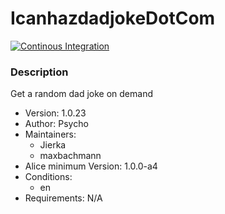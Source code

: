 # IcanhazdadjokeDotCom

[![Continous Integration](https://gitlab.com/project-alice-assistant/skills/skill_IcanhazdadjokeDotCom/badges/master/pipeline.svg)](https://gitlab.com/project-alice-assistant/skills/skill_IcanhazdadjokeDotCom/pipelines/latest)

### Description
Get a random dad joke on demand

- Version: 1.0.23
- Author: Psycho
- Maintainers:
  - Jierka
  - maxbachmann
- Alice minimum Version: 1.0.0-a4
- Conditions:
  - en
- Requirements: N/A
